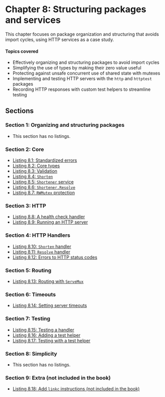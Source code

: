 # Chapter 8: Structuring packages and services

This chapter focuses on package organization and structuring that avoids import cycles, using HTTP services as a case study.

#### Topics covered
- Effectively organizing and structuring packages to avoid import cycles
- Simplifying the use of types by making their zero value useful
- Protecting against unsafe concurrent use of shared state with mutexes
- Implementing and testing HTTP servers with the `http` and `httptest` packages
- Recording HTTP responses with custom test helpers to streamline testing

## Sections

### Section 1: Organizing and structuring packages
- This section has no listings.
### Section 2: Core
- [Listing 8.1: Standardized errors](../all-listings/08-structuring-packages-and-services/01-standardized-errors.md)
- [Listing 8.2: Core types](../all-listings/08-structuring-packages-and-services/02-core-types.md)
- [Listing 8.3: Validation](../all-listings/08-structuring-packages-and-services/03-validation.md)
- [Listing 8.4: `Shorten`](../all-listings/08-structuring-packages-and-services/04-shorten.md)
- [Listing 8.5: `Shortener` service](../all-listings/08-structuring-packages-and-services/05-shortener-service.md)
- [Listing 8.6: `Shortener.Resolve`](../all-listings/08-structuring-packages-and-services/06-shortenerresolve.md)
- [Listing 8.7: `RWMutex` protection](../all-listings/08-structuring-packages-and-services/07-rwmutex-protection.md)
### Section 3: HTTP
- [Listing 8.8: A health check handler](../all-listings/08-structuring-packages-and-services/08-a-health-check-handler.md)
- [Listing 8.9: Running an HTTP server](../all-listings/08-structuring-packages-and-services/09-running-an-http-server.md)
### Section 4: HTTP Handlers
- [Listing 8.10: `Shorten` handler](../all-listings/08-structuring-packages-and-services/10-shorten-handler.md)
- [Listing 8.11: `Resolve` handler](../all-listings/08-structuring-packages-and-services/11-resolve-handler.md)
- [Listing 8.12: Errors to HTTP status codes](../all-listings/08-structuring-packages-and-services/12-errors-to-http-status-codes.md)
### Section 5: Routing
- [Listing 8.13: Routing with `ServeMux`](../all-listings/08-structuring-packages-and-services/13-routing-with-servemux.md)
### Section 6: Timeouts
- [Listing 8.14: Setting server timeouts](../all-listings/08-structuring-packages-and-services/14-setting-server-timeouts.md)
### Section 7: Testing
- [Listing 8.15: Testing a handler](../all-listings/08-structuring-packages-and-services/15-testing-a-handler.md)
- [Listing 8.16: Adding a test helper](../all-listings/08-structuring-packages-and-services/16-adding-a-test-helper.md)
- [Listing 8.17: Testing with a test helper](../all-listings/08-structuring-packages-and-services/17-testing-with-a-test-helper.md)
### Section 8: Simplicity
- This section has no listings.
### Section 9: Extra (not included in the book)
- [Listing 8.18: Add `linkc` instructions (not included in the book)](https://github.com/inancgumus/gobyexample/blob/73acb3755b4ff3af94e6ce90b55de4792acb0f1a/link/cmd/linkc/README.md)
